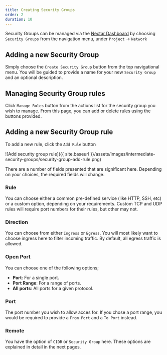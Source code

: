 ```yaml
---
title: Creating Security Groups
order: 2
duration: 10
---
```


Security Groups can be managed via the [Nectar Dashboard](https://dashboard.rc.nectar.org.au)
by choosing `Security Groups` from the navigation menu, under `Project` -> `Network`

## Adding a new Security Group
Simply choose the `Create Security Group` button from the top navigational menu.
You will be guided to provide a name for your new `Security Group` and an
optional description.

## Managing Security Group rules
Click `Manage Rules` button from the actions list for the security group you wish to manage.
From this page, you can add or delete rules using the buttons provided.

## Adding a new Security Group rule
To add a new rule, click the `Add Rule` button

![Add security group rule]({{ site.baseurl }}/assets/images/intermediate-security-groups/security-group-add-rule.png)

There are a number of fields presented that are significant here. Depending on
your choices, the required fields will change.

### Rule
You can choose either a common pre-defined service (like HTTP, SSH, etc) or
a custom option, depending on your requirements. Custom TCP and UDP rules
will require port numbers for their rules, but other may not.

### Direction
You can choose from either `Ingress` or `Egress`. You will most likely want to
choose ingress here to filter incoming traffic. By default, all egress traffic
is allowed.

### Open Port
You can choose one of the following options;
 - **Port**: For a single port.
 - **Port Range**: For a range of ports.
 - **All ports**: All ports for a given protocol.

### Port
The port number you wish to allow acces for. If you chose a port range, you
would be required to provide a `From Port` and a `To Port` instead.

### Remote
You have the option of `CIDR` or `Security Group` here. These options are
explained in detail in the next pages.
